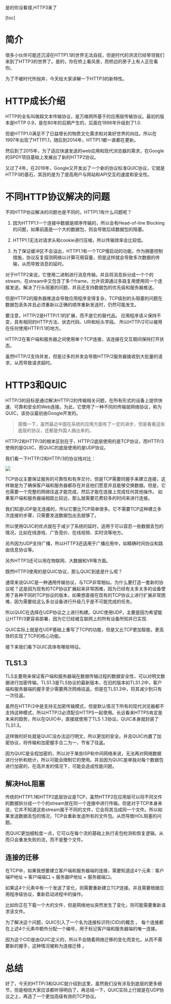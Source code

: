 是的你没看错,HTTP3来了

[toc]

# 简介

很多小伙伴可能还沉浸在HTTP1.1的世界无法自拔，但是时代的洪流已经带领我们来到了HTTP3的世界了。是的，你在桥上看风景，而桥边的房子上有人正在看你。

为了不被时代所抛弃，今天给大家讲解一下HTTP3的新特性。

# HTTP成长介绍

HTTP的全名叫做超文本传输​​协议，是万维网所基于的应用层传输协议。最初的版本是HTTP 0.9，是在80年的后期产生的，后面在1996年升级到了1.0.

但是HTTP1.0满足不了日益增长的物质文化需求和对美好世界的向往。所以在1997年出现了HTTP1.1，随后到2014年，HTTP1.1都一直都在更新。

然后到了2015年，为了适应快速发送的web应用和现代浏览器的需求，在Google的SPDY项目基础上发展出了新的HTTP2协议。

又过了4年，在2019年，Google又开发出了一个新的协议标准QUIC协议，它就是HTTP3的基石，其目的是为了提高用户与网站和API交互的速度和安全性。 

# 不同HTTP协议解决的问题

不同HTTP协议解决的问题也是不同的，HTTP1.1有什么问题呢？

1. 因为HTTP1.1一个连接中数据是顺序传输的，所以会有Head-of-line Blocking的问题，如果前面是一个大的数据包，则会导致后续数据包的阻塞。

2. HTTP1.1无法对请求头和cookie进行压缩，所以传输效率会比较低。

3. 为了保证缓冲区不会溢出，HTTP1.1有一个TCP慢启动的功能，作为拥塞控制措施，协议反复探测网络以计算可用容量，但是这样就会导致多次数据的传输，从而导致消息的延时。

对于HTTP2来说，它使用二进制进行消息传输，并且将消息拆分成一个个的stream，在stream中又包含了多个frame，允许资源通过多路复用使用同一个连接发送，解决了行头阻塞的问题，并且还支持数据包的优先级和服务器推送。

但是HTTP2的服务器推送会导致应用程序变得复杂，TCP级别的头阻塞的问题在数据包丢失并且必须重新以正确的顺序重新发送时，仍然可能发生。 

要注意，HTTP/2是HTTP/1.1的扩展，而不是它的替代品。 应用程序语义保持不变，具有相同的HTTP方法、状态代码、URI和标头字段。 所以HTTP/2可以被用在任何使用HTTP/1.1的地方。

HTTP/2在客户端和服务器之间使用单个TCP连接，该连接在交互期间保持打开状态。 

虽然HTTP/2支持并发，但是过多的并发会导致HTTP/2服务器接收到大批量的请求，从而导致请求超时。

# HTTP3和QUIC

HTTP/3的目标是通过解决HTTP/2的传输相关问题，在所有形式的设备上提供快速、可靠和安全的Web连接。为此，它使用了一种不同的传输层网络协议，称为QUIC，该协议最初由Google开发的。

> 感慨一下，虽然最近中国在系统的应用方面有了一定的进步，但是看看这些底层的协议，还都是外国人搞出来的。

HTTP/2和HTTP/3的根本区别在于，HTTP/2底层使用的是TCP协议，而HTTP/3使用的是QUIC，而QUIC的底层使用的是UDP协议。

我们看一下HTTP/2和HTTP/3的协议栈对比：

![](https://img-blog.csdnimg.cn/aaf161ba321b4dafb173ec42b3765d8f.png)

TCP协议主要保证服务的可靠性和有序交付，但是TCP需要同握手来建立连接，这样做是为了确保客户端和服务器都存在并且他们愿意并且能够交换数据。但是，它也需要一个完整的网络往返才能完成，然后才能在连接上完成任何其他操作。 如果客户端和服务器端相距比较远，那么就需要花费较多的时间来进行连接。

我们知道UDP是无连接的，所以它要比TCP简单很多。它不需要TCP这种建立多次连接的步骤，只需要发送数据包出去就够了。

所以使用QUIC的优点就在于减少了系统的延时，适用于可以容忍一些数据丢包的情况，比如在线游戏、广告竞价、在线视频、实时流等地方。

另外因为UDP支持广播，所以HTTP3还适用于广播应用中，如精确时间协议和路由信息协议等。

另外HTTP3还可以用在物联网、大数据和VR等方面。

既然HTTP3使用的是QUIC协议，那么QUIC到底是什么呢？

通常来说QUIC是一种通用传输协议，与TCP非常相似。为什么要打造一套新的协议呢？这是因为现有的TCP协议扩展起来非常困难，因为已经有太多太多的设备使用了各种不同的TCP协议的版本，如果想直接在现有的TCP协议上进行扩展非常困难，因为需要给这么多台设备进行升级几乎是不可能完成的任务。

所以QUIC在选择在UDP协议之上进行构建。QUIC使用UDP，主要是因为希望能让HTTP/3更容易部署，因为它已经被互联网上的所有设备所知并已实现. 

QUIC实际上就是在UDP基础上重写了TCP的功能，但是又比TCP更加智能，更高效的实现了TCP的核心功能。

接下来我们看下QUIC具体有哪些特征。

## TLS1.3

TLS主要用来保证客户端和服务器端在数据传输过程的数据安全性，可以对明文数据进行加密传输。TLS1.3是TLS协议的最新版本，在旧的版本如TLS1.2中，客户端和服务器端的握手至少需要两次网络往返，但是在TLS1.3中，将其减少到只有一次往返。

虽然在HTTP/2中是支持无加密传输模式，但是默认情况下所有的现代浏览器都不支持这种模式，所以HTTP/2必须配合HTTPS一起使用。长远看来HTTPS肯定是未来的趋势，所以在QUIC中，直接就使用了TLS 1.3协议。QUIC本身就封装了TLS1.3。

这样做的好处就是QUIC没办法运行明文，所以更加的安全。并且QUIC内置了加密协议，将传输和加密握手合二为一，节省了往返。

因为QUIC是全程加密的，所以对于某些ISP和中间网络来说，无法再对网络数据进行分析和统计，所以可能会限制它的使用。并且因为QUIC是单独对每个数据包进行加密的，在高并发的情况下，可能会造成性能问题。

## 解决HoL阻塞

传统的HTTP1.1和HTTP2底层协议是TCP，虽然HTTP2在应用层可以将不同文件的数据拆分成一个个的stream放在同一个连接中进行传输。但是对于TCP本身来说，它并不知道这些stream属于不同的文件，它会将其当成同一个文件。所以如果发送数据丢包的情况，TCP会重新发送所有的文件包。从而导致HOL阻塞的问题。

而QUIC更加细粒度一点，它可以在每个流的基础上执行丢包检测和恢复逻辑。从而只会重发失败的流，而不是整个文件。

## 连接的迁移

在TCP中，如果我想要建立客户端和服务器端的连接，需要知道这4个元素：客户端IP地址 + 客户端端口 + 服务器IP地址 + 服务器端口。

如果这4个元素中有一个发送了变化，则需要重新建立TCP连接。并且需要根据应用程序级协议，重新启动进程中的操作。

比如你正在下载一个大的文件，但是网络地址突然发生了变化，则可能需要重新请求该文件。

为了解决这个问题，QUIC引入了一个名为连接标识符(CID)的概念 。 每个连接都在上述4个元素中额外分配一个编号，用于标记客户端和服务器端的唯一连接。

因为这个CID是由QUIC定义的，所以不会随着网络迁移的变化而变化。从而不需要新的握手，这种情况被称为连接迁移 。

# 总结

好了，今天的HTTP/3和QUIC就介绍到这里，虽然我们没有涉及到底层的更多细节，但是相信大家应该都听得明白了，再总结一下，QUIC实际上行就是在UDP协议之上，再造了一个更加高级有效的TCP协议。

















